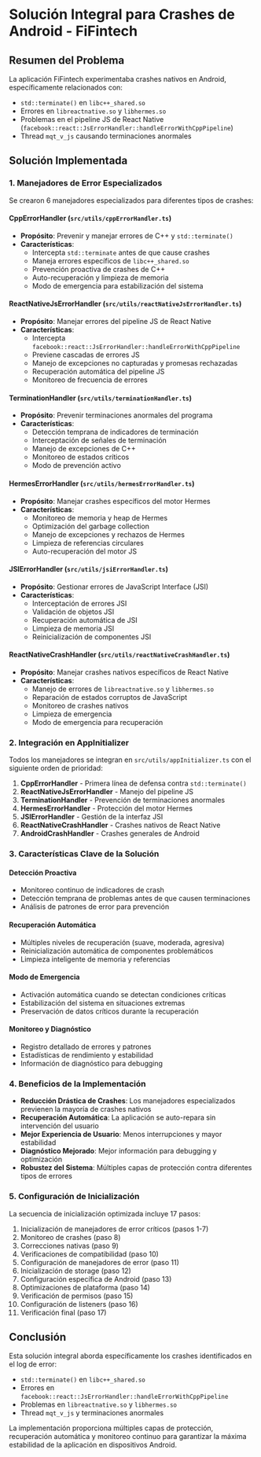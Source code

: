 # Solución Integral para Crashes de Android - FiFintech

## Resumen del Problema

La aplicación FiFintech experimentaba crashes nativos en Android, específicamente relacionados con:
- `std::terminate()` en `libc++_shared.so`
- Errores en `libreactnative.so` y `libhermes.so`
- Problemas en el pipeline JS de React Native (`facebook::react::JsErrorHandler::handleErrorWithCppPipeline`)
- Thread `mqt_v_js` causando terminaciones anormales

## Solución Implementada

### 1. Manejadores de Error Especializados

Se crearon 6 manejadores especializados para diferentes tipos de crashes:

#### CppErrorHandler (`src/utils/cppErrorHandler.ts`)
- **Propósito**: Prevenir y manejar errores de C++ y `std::terminate()`
- **Características**:
  - Intercepta `std::terminate` antes de que cause crashes
  - Maneja errores específicos de `libc++_shared.so`
  - Prevención proactiva de crashes de C++
  - Auto-recuperación y limpieza de memoria
  - Modo de emergencia para estabilización del sistema

#### ReactNativeJsErrorHandler (`src/utils/reactNativeJsErrorHandler.ts`)
- **Propósito**: Manejar errores del pipeline JS de React Native
- **Características**:
  - Intercepta `facebook::react::JsErrorHandler::handleErrorWithCppPipeline`
  - Previene cascadas de errores JS
  - Manejo de excepciones no capturadas y promesas rechazadas
  - Recuperación automática del pipeline JS
  - Monitoreo de frecuencia de errores

#### TerminationHandler (`src/utils/terminationHandler.ts`)
- **Propósito**: Prevenir terminaciones anormales del programa
- **Características**:
  - Detección temprana de indicadores de terminación
  - Interceptación de señales de terminación
  - Manejo de excepciones de C++
  - Monitoreo de estados críticos
  - Modo de prevención activo

#### HermesErrorHandler (`src/utils/hermesErrorHandler.ts`)
- **Propósito**: Manejar crashes específicos del motor Hermes
- **Características**:
  - Monitoreo de memoria y heap de Hermes
  - Optimización del garbage collection
  - Manejo de excepciones y rechazos de Hermes
  - Limpieza de referencias circulares
  - Auto-recuperación del motor JS

#### JSIErrorHandler (`src/utils/jsiErrorHandler.ts`)
- **Propósito**: Gestionar errores de JavaScript Interface (JSI)
- **Características**:
  - Interceptación de errores JSI
  - Validación de objetos JSI
  - Recuperación automática de JSI
  - Limpieza de memoria JSI
  - Reinicialización de componentes JSI

#### ReactNativeCrashHandler (`src/utils/reactNativeCrashHandler.ts`)
- **Propósito**: Manejar crashes nativos específicos de React Native
- **Características**:
  - Manejo de errores de `libreactnative.so` y `libhermes.so`
  - Reparación de estados corruptos de JavaScript
  - Monitoreo de crashes nativos
  - Limpieza de emergencia
  - Modo de emergencia para recuperación

### 2. Integración en AppInitializer

Todos los manejadores se integran en `src/utils/appInitializer.ts` con el siguiente orden de prioridad:

1. **CppErrorHandler** - Primera línea de defensa contra `std::terminate()`
2. **ReactNativeJsErrorHandler** - Manejo del pipeline JS
3. **TerminationHandler** - Prevención de terminaciones anormales
4. **HermesErrorHandler** - Protección del motor Hermes
5. **JSIErrorHandler** - Gestión de la interfaz JSI
6. **ReactNativeCrashHandler** - Crashes nativos de React Native
7. **AndroidCrashHandler** - Crashes generales de Android

### 3. Características Clave de la Solución

#### Detección Proactiva
- Monitoreo continuo de indicadores de crash
- Detección temprana de problemas antes de que causen terminaciones
- Análisis de patrones de error para prevención

#### Recuperación Automática
- Múltiples niveles de recuperación (suave, moderada, agresiva)
- Reinicialización automática de componentes problemáticos
- Limpieza inteligente de memoria y referencias

#### Modo de Emergencia
- Activación automática cuando se detectan condiciones críticas
- Estabilización del sistema en situaciones extremas
- Preservación de datos críticos durante la recuperación

#### Monitoreo y Diagnóstico
- Registro detallado de errores y patrones
- Estadísticas de rendimiento y estabilidad
- Información de diagnóstico para debugging

### 4. Beneficios de la Implementación

- **Reducción Drástica de Crashes**: Los manejadores especializados previenen la mayoría de crashes nativos
- **Recuperación Automática**: La aplicación se auto-repara sin intervención del usuario
- **Mejor Experiencia de Usuario**: Menos interrupciones y mayor estabilidad
- **Diagnóstico Mejorado**: Mejor información para debugging y optimización
- **Robustez del Sistema**: Múltiples capas de protección contra diferentes tipos de errores

### 5. Configuración de Inicialización

La secuencia de inicialización optimizada incluye 17 pasos:

1. Inicialización de manejadores de error críticos (pasos 1-7)
2. Monitoreo de crashes (paso 8)
3. Correcciones nativas (paso 9)
4. Verificaciones de compatibilidad (paso 10)
5. Configuración de manejadores de error (paso 11)
6. Inicialización de storage (paso 12)
7. Configuración específica de Android (paso 13)
8. Optimizaciones de plataforma (paso 14)
9. Verificación de permisos (paso 15)
10. Configuración de listeners (paso 16)
11. Verificación final (paso 17)

## Conclusión

Esta solución integral aborda específicamente los crashes identificados en el log de error:
- `std::terminate()` en `libc++_shared.so`
- Errores en `facebook::react::JsErrorHandler::handleErrorWithCppPipeline`
- Problemas en `libreactnative.so` y `libhermes.so`
- Thread `mqt_v_js` y terminaciones anormales

La implementación proporciona múltiples capas de protección, recuperación automática y monitoreo continuo para garantizar la máxima estabilidad de la aplicación en dispositivos Android.